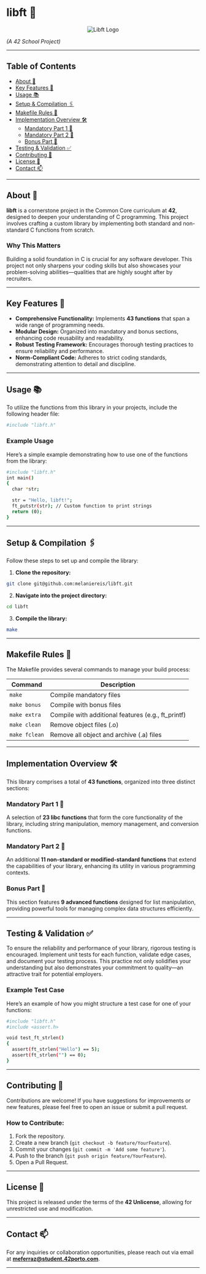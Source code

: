 # libft 📔
<p align="center">
  <img src="[https://media.giphy.com/media/3o7buirYh9nH8W5e1O/giphy.gif](https://media1.giphy.com/media/v1.Y2lkPTc5MGI3NjExcGluZWpoeDhqN2NpZmJ4bHJwNzh2NnB2YTJ3bHZjemFmOXl4anE0eCZlcD12MV9pbnRlcm5hbF9naWZfYnlfaWQmY3Q9Zw/fsXOS3oBboiYf6fSsY/giphy.webp)" alt="Libft Logo" />
</p>

*(A 42 School Project)*

---

## Table of Contents
- [About 📌](#about)
- [Key Features 🌟](#key-features)
- [Usage 📚](#usage)
- [Setup & Compilation 🖇️](#setup--compilation)
- [Makefile Rules 🔧](#makefile-rules)
- [Implementation Overview 🛠️](#implementation-overview)
  - [Mandatory Part 1 📝](#mandatory-part-1)
  - [Mandatory Part 2 📝](#mandatory-part-2)
  - [Bonus Part 🎉](#bonus-part)
- [Testing & Validation ✅](#testing--validation)
- [Contributing 🤝](#contributing)
- [License 📜](#license)
- [Contact 📫](#contact)

---

## About 📌
**libft** is a cornerstone project in the Common Core curriculum at **42**, designed to deepen your understanding of C programming. This project involves crafting a custom library by implementing both standard and non-standard C functions from scratch.

### Why This Matters
Building a solid foundation in C is crucial for any software developer. This project not only sharpens your coding skills but also showcases your problem-solving abilities—qualities that are highly sought after by recruiters.

---

## Key Features 🌟
- **Comprehensive Functionality:** Implements **43 functions** that span a wide range of programming needs.
- **Modular Design:** Organized into mandatory and bonus sections, enhancing code reusability and readability.
- **Robust Testing Framework:** Encourages thorough testing practices to ensure reliability and performance.
- **Norm-Compliant Code:** Adheres to strict coding standards, demonstrating attention to detail and discipline.

---

## Usage 📚
To utilize the functions from this library in your projects, include the following header file:

```bash
#include "libft.h"
```

### Example Usage
Here’s a simple example demonstrating how to use one of the functions from the library:

```bash
#include "libft.h"
int main()
{
  char *str;

  str = "Hello, libft!";
  ft_putstr(str); // Custom function to print strings
  return (0);
}
```

---

## Setup & Compilation 🖇️
Follow these steps to set up and compile the library:

1. **Clone the repository:**

```bash
git clone git@github.com:melaniereis/libft.git
```

2. **Navigate into the project directory:**

```bash
cd libft
```

3. **Compile the library:**

```bash
make
```

---

## Makefile Rules 🔧
The Makefile provides several commands to manage your build process:

| Command                         | Description                                        |
|---------------------------------|----------------------------------------------------|
| `make`                          | Compile mandatory files                            |
| `make bonus`                   | Compile with bonus files                           |
| `make extra`                   | Compile with additional features (e.g., ft_printf)|
| `make clean`                   | Remove object files (.o)                           |
| `make fclean`                  | Remove all object and archive (.a) files           |

---

## Implementation Overview 🛠️
This library comprises a total of **43 functions**, organized into three distinct sections:

### Mandatory Part 1 📝
A selection of **23 libc functions** that form the core functionality of the library, including string manipulation, memory management, and conversion functions.

### Mandatory Part 2 📝
An additional **11 non-standard or modified-standard functions** that extend the capabilities of your library, enhancing its utility in various programming contexts.

### Bonus Part 🎉
This section features **9 advanced functions** designed for list manipulation, providing powerful tools for managing complex data structures efficiently.

---

## Testing & Validation ✅
To ensure the reliability and performance of your library, rigorous testing is encouraged. Implement unit tests for each function, validate edge cases, and document your testing process. This practice not only solidifies your understanding but also demonstrates your commitment to quality—an attractive trait for potential employers.

### Example Test Case
Here’s an example of how you might structure a test case for one of your functions:
```bash
#include "libft.h"
#include <assert.h>

void test_ft_strlen()
{
  assert(ft_strlen("Hello") == 5);
  assert(ft_strlen("") == 0);
}
```

---

## Contributing 🤝
Contributions are welcome! If you have suggestions for improvements or new features, please feel free to open an issue or submit a pull request. 

### How to Contribute:
1. Fork the repository.
2. Create a new branch (`git checkout -b feature/YourFeature`).
3. Commit your changes (`git commit -m 'Add some feature'`).
4. Push to the branch (`git push origin feature/YourFeature`).
5. Open a Pull Request.

---

## License 📜
This project is released under the terms of the **42 Unlicense**, allowing for unrestricted use and modification.

---

## Contact 📫
For any inquiries or collaboration opportunities, please reach out via email at **meferraz@student.42porto.com**.

---
